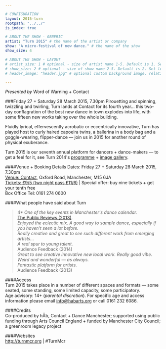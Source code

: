 ```yaml
---

# CONFIGURATION
layout: 2015-turn
rootpath: "../../"
is_index: true

# ABOUT THE SHOW - GENERIC
artist: "Turn 2015" # the name of the artist or company
show: "A micro-festival of new dance." # the name of the show
show_size: 4

# ABOUT THE SHOW - LAYOUT
# artist_size: 1 # optional - size of artist name 1-5. Default is 1. Set longer names to lower values
# show_size: 2 # optional - size of show name 2-5. Default is 2. Set longer names to lower values
# header_image: "header.jpg" # optional custom background image, relative to current page

---
```

*Presented by* Word of Warning + Contact    
         
###Friday 27 + Saturday 28 March 2015, 7.30pm
Pirouetting and spinning, twizzling and twirling, Turn lands at Contact for its fourth year… this two-day conflagration of the best new dance in town explodes into life, with some fifteen new works taking over the whole building.           
                  
Fluidly lyrical, effervescently acrobatic or eccentrically innovative, Turn has played host to curly haired capoeira twins, a ballerina in a body bag and a goggle-wearing, flipper-dance — join us in 2015 for another round of physical exuberance.               
                  
Turn 2015 is our seventh annual platform for dancers + dance-makers — to get a feel for it, see Turn 2014's [programme](/archive/2014-turn) + [image gallery](/galleries/2014-turn).   
                  
####Venue + Booking Details
Dates: Friday 27 + Saturday 28 March 2015, 7.30pm    
[Venue: Contact](http://contactmcr.com/visit/getting-here), Oxford Road, Manchester, M15 6JA    
[Tickets: £9/5 (two night pass £11/6)](http://contactmcr.com/turn) | Special offer: buy nine tickets + get your tenth free    
Box Office Tel: 0161 274 0600                
                  
####What people have said about Turn
>4\* *One of the key events in Manchester's dance calendar.*<br>[The Public Reviews (2013)](http://www.thepublicreviews.com/turn-2013-contact-manchester).         
>*Enjoyed the eclectic mix. A good way to sample dance, especially if you haven't seen a lot before.*<br>*Really creative and great to see such different work from emerging artists…*<br>*A real spur to young talent.*<br>Audience Feedback (2014)            
>*Great to see creative innovative new local work. Really good vibe.*<br>*Weird and wonderful — as always.*<br>*Fantastic platform for artists.*<br>Audience Feedback (2013)             
                  
####Access                 
Turn 2015 takes place in a number of different spaces and formats — some seated, some standing, some limited capacity, some participatory.<br>Age advisory: 14+ (*parental discretion*). For specific age and access information please email info@habarts.org or call 0161 232 6086.               
                          
####Credits         
Co-produced by hÅb, Contact + Dance Manchester; supported using public funding through Arts Council England + funded by Manchester City Council; a greenroom legacy project        
        
####Websites        
<http://turnmcr.org> | #TurnMcr
